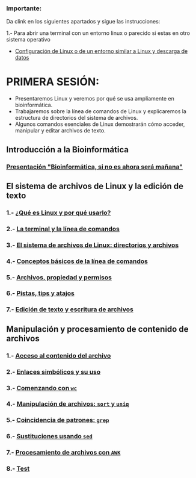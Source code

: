 ### Importante:

Da clink en los siguientes apartados y sigue las instrucciones:

1.- Para abrir una terminal con un entorno linux o parecido si estas en otro sistema operativo
- [Configuración de Linux o de un entorno similar a Linux y descarga de datos](Inst_conf_Linux.md)


# PRIMERA SESIÓN:

- Presentaremos Linux y veremos por qué se usa ampliamente en bioinformática.
- Trabajaremos sobre la línea de comandos de Linux y explicaremos la estructura de directorios del sistema de archivos.
- Algunos comandos esenciales de Linux demostrarán cómo acceder, manipular y editar archivos de texto.

## Introducción a  la Bioinformática
### [Presentación "Bioinformática, si no es ahora será mañana"](https://docs.google.com/presentation/d/e/2PACX-1vTJithkqakvslzBI_T1MJisIqemVi-fdU9uDC5SB6IR7GK3zc3oAEHFbPJiciHMbJT9yvuSovfOdTJk/pub?start=true&loop=false&delayms=60000)

## El sistema de archivos de Linux y la edición de texto
### 1.- [¿Qué es Linux y por qué usarlo?](Linux.md)
### 2.- [La terminal y la línea de comandos](Terminal.md)
### 3.- [El sistema de archivos de Linux: directorios y archivos](Sistema_archivos_linux.md)
### 4.- [Conceptos básicos de la línea de comandos](linea_comandos.md)
### 5.- [Archivos, propiedad y permisos](Archivos_permisos.md)
### 6.- [Pistas, tips y atajos](https://drive.google.com/file/d/1Fwb7rzihKH6SpdX6pCLlJZqEppxmxBpI/view?usp=sharing)
### 7.- [Edición de texto y escritura de archivos](Edicion_texto.md)

## Manipulación y procesamiento de contenido de archivos
### 1.- [Acceso al contenido del archivo](Acceso_cont_archivo.md)
### 2.- [Enlaces simbólicos y su uso](Enlaces_simbolicos.md)
### 3.- [Comenzando con `wc`](wc.md)
### 4.- [Manipulación de archivos: `sort` y `uniq`](sort_uniq.md)
### 5.- [Coincidencia de patrones: `grep`](grep.md)
### 6.- [Sustituciones usando `sed`](sed.md)
### 7.- [Procesamiento de archivos con `AWK`](awk.md)
### 8.- [Test](Test_parte1.md)
